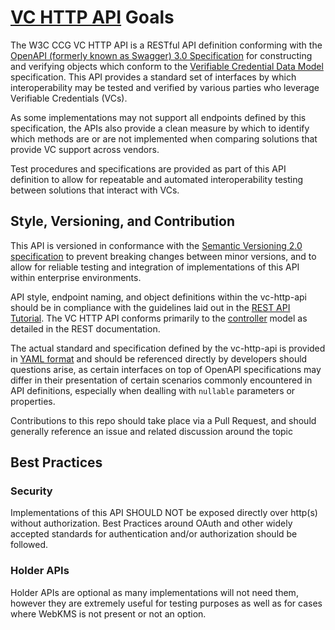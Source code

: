 # [VC HTTP API](https://github.com/w3c-ccg/vc-http-api/) Goals

The W3C CCG VC HTTP API is a RESTful API definition conforming with the [OpenAPI (formerly known as Swagger) 3.0 Specification](https://swagger.io/specification/) for constructing and verifying objects which conform to the [Verifiable Credential Data Model](https://www.w3.org/TR/vc-data-model/) specification.  This API provides a standard set of interfaces by which interoperability may be tested and verified by various parties who leverage Verifiable Credentials (VCs).

As some implementations may not support all endpoints defined by this specification, the APIs also provide a clean measure by which to identify which methods are or are not implemented when comparing solutions that provide VC support across vendors.

Test procedures and specifications are provided as part of this API definition to allow for repeatable and automated interoperability testing between solutions that interact with VCs.

## Style, Versioning, and Contribution
This API is versioned in conformance with the [Semantic Versioning 2.0 specification](https://semver.org/) to prevent breaking changes between minor versions, and to allow for reliable testing and integration of implementations of this API within enterprise environments.

API style, endpoint naming, and object definitions within the vc-http-api should be in compliance with the guidelines laid out in the [REST API Tutorial](https://restfulapi.net/).  The VC HTTP API conforms primarily to the [controller](https://restfulapi.net/resource-naming/) model as detailed in the REST documentation.

The actual standard and specification defined by the vc-http-api is provided in [YAML format](./vc-http-api.yml) and should be referenced directly by developers should questions arise, as certain interfaces on top of OpenAPI specifications may differ in their presentation of certain scenarios commonly encountered in API definitions, especially when dealling with `nullable` parameters or properties.

Contributions to this repo should take place via a Pull Request, and should generally reference an issue and related discussion around the topic 

## Best Practices

### Security

Implementations of this API SHOULD NOT be exposed directly over http(s) without authorization.  Best Practices around OAuth and other widely accepted standards for authentication and/or authorization should be followed.

### Holder APIs 

Holder APIs are optional as many implementations will not need them, however they are extremely useful for testing purposes as well as for cases where WebKMS is not present or not an option.
